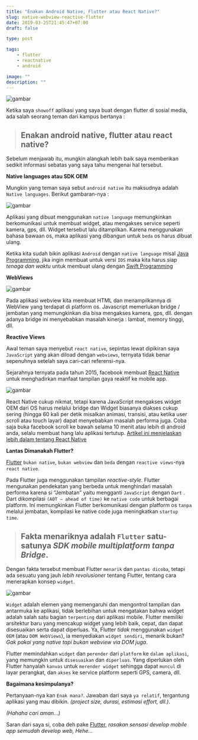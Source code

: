 ```yaml
---
title: "Enakan Android Native, Flutter atau React Native?"
slug: native-webview-reactive-flutter
date: 2019-03-25T21:45:47+07:00
draft: false

type: post

tags:
    - flutter
    - reactnative
    - android

image: ""
description: ""
---
```


![gambar](/images/native-webview-reactive-flutter/1.png)

Ketika saya `showoff` aplikasi yang saya buat dengan flutter di sosial media, ada salah seorang teman dari kampus bertanya :

> ## Enakan android native, flutter atau react native?

Sebelum menjawab itu, mungkin alangkah lebih baik saya memberikan sedikit informasi sebatas yang saya tahu mengenai hal tersebut.



**Native languages atau SDK OEM**

Mungkin yang teman saya sebut `android native` itu maksudnya adalah `Native languages`. Berikut gambaran-nya :

![gambar](/images/native-webview-reactive-flutter/2.png)

Aplikasi yang dibuat menggunakan `native language` memungkinkan berkomunikasi untuk membuat widget, atau mengakses service seperti kamera, gps, dll. Widget tersebut lalu ditampilkan. Karena menggunakan bahasa bawaan os, maka aplikasi yang dibangun untuk `beda` os harus dibuat ulang. 

Ketika kita sudah bikin aplikasi `Android` dengan `native language` misal [Java Programming](https://devdocs.io/openjdk~8/), jika ingin membuat untuk versi `IOS` maka kita harus siap *tenaga dan waktu* untuk membuat ulang dengan [Swift Programming](https://developer.apple.com/swift/)

**WebViews**

![gambar](/images/native-webview-reactive-flutter/3.png)

Pada aplikasi webview kita membuat HTML dan menampilkannya di WebView yang terdapat di platform os. Javascript memerlukan bridge / jembatan yang memungkinkan dia bisa mengakses kamera, gps, dll. dengan adanya bridge ini menyebabkan masalah kinerja : lambat, memory tinggi, dll.

**Reactive Views**

Awal teman saya menyebut `react native`, sepintas lewat dipikiran saya `JavaScript` yang akan diload dengan `webviews`, ternyata tidak benar sepenuhnya setelah saya cari-cari referensi-nya.

Sejarahnya ternyata pada tahun 2015, facebook membuat [React Native](https://facebook.github.io/react-native/) untuk menghadirkan manfaat tampilan gaya reaktif ke mobile app.

![gambar](/images/native-webview-reactive-flutter/4.png)

React Native cukup nikmat, tetapi karena JavaScript mengakses widget OEM dari OS harus melalui bridge dan Widget biasanya diakses cukup sering (hingga 60 kali per detik misalkan animasi, transisi, atau ketika user scroll atau touch layar) dapat menyebabkan masalah performa juga. Coba saja buka facebook scroll ke bawah selama 10 menit atau lebih di android anda, selalu membuat hang lalu aplikasi tertutup. [Artikel ini menjelaskan lebih dalam tentang React Native](https://medium.com/@talkol/performance-limitations-of-react-native-and-how-to-overcome-them-947630d7f440)

**Lantas Dimanakah Flutter?**

[Flutter](https://flutter.dev/) `bukan native`, `bukan webview` dan `beda` dengan `reactive views`-nya `react native`. 

Pada Flutter juga menggunakan tampilan *reactive-style*. Flutter mengunakan pendekatan yang berbeda untuk menghindari masalah performa karena si “Jembatan” yaitu mengganti `JavaScript` dengan `Dart` . Dart dikompilasi `(AOT — ahead of time)` ke `native code` untuk berbagai platform. Ini memungkinkan Flutter berkomunikasi dengan platform os `tanpa` melalui jembatan, kompilasi ke native code juga meningkatkan `startup time`.

> ## Fakta menariknya adalah `Flutter` satu-satunya *SDK mobile multiplatform tanpa Bridge*.

Dengan fakta tersebut membuat Flutter `menarik` dan `pantas dicoba`, tetapi ada sesuatu yang jauh *lebih revolusioner* tentang Flutter, tentang cara menerapkan konsep `widget`.

![gambar](/images/native-webview-reactive-flutter/5.png)

`Widget` adalah elemen yang memengaruhi dan mengontrol tampilan dan antarmuka ke aplikasi, tidak berlebihan untuk mengatakan bahwa widget adalah salah satu bagian `terpenting` dari aplikasi mobile. Flutter memiliki arsitektur baru yang mencakup widget yang lebih baik, cepat, dan dapat disesuaikan serta dapat diperluas. Ya, Flutter *tidak* menggunakan `widget OEM` (atau `DOM WebViews`), ia menyediakan `widget sendiri`, menarik bukan? *Gak pakai yang native tapi bukan webview via DOM juga*.

Flutter memindahkan `widget` dan `perender` dari `platform` ke `dalam aplikasi`, yang memungkin untuk `disesuaikan` dan `diperluas`. Yang diperlukan oleh Flutter hanyalah `kanvas` untuk `merender widget` sehingga dapat `muncul` di layar perangkat, dan `akses` ke service platform seperti GPS, camera, dll.

**Bagaimana kesimpulanya?**

Pertanyaan-nya kan `Enak mana?`. Jawaban dari saya `ya relatif`, tergantung aplikasi yang mau dibikin. *(project size, durasi, estimasi effort, dll.)*.

*(Hahaha cari aman...)* 

Saran dari saya si, coba deh pake [Flutter](https://flutter.dev/), *rasakan sensasi develop mobile app semudah develop web, Hehe...*